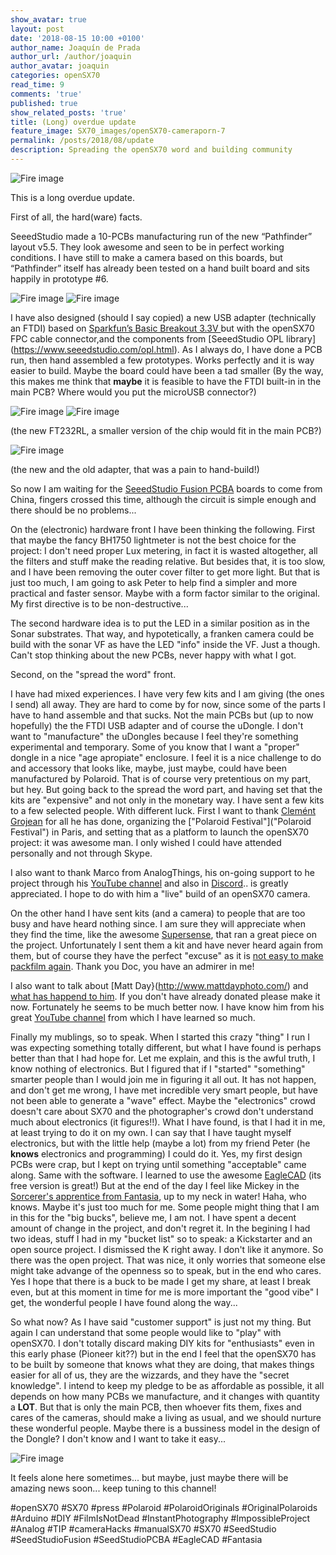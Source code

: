 ```yaml
---
show_avatar: true
layout: post
date: '2018-08-15 10:00 +0100'
author_name: Joaquín de Prada
author_url: /author/joaquin
author_avatar: joaquin
categories: openSX70
read_time: 9
comments: 'true'
published: true
show_related_posts: 'true'
title: (Long) overdue update
feature_image: SX70_images/openSX70-cameraporn-7
permalink: /posts/2018/08/update
description: Spreading the openSX70 word and building community
---
```

![Fire image]({{site.url}}/{{site.baseurl}}img/2018/08/openSX70-overdue-01.JPG)

This is a long overdue update.

First of all, the hard(ware) facts.

SeeedStudio made a 10-PCBs manufacturing run of the new “Pathfinder” layout v5.5. They look awesome and seen to be in perfect working conditions. I have still to make a camera based on this boards, but “Pathfinder” itself has already been tested on a hand built board and sits happily in prototype #6. 

![Fire image]({{site.url}}/{{site.baseurl}}img/2018/08/openSX70-overdue-02.JPG)
![Fire image]({{site.url}}/{{site.baseurl}}img/2018/08/openSX70-overdue-03.JPG)

I have also designed (should I say copied) a new USB adapter (technically an  FTDI) based on [Sparkfun’s Basic Breakout 3.3V ](https://www.sparkfun.com/products/9873) but with the openSX70 FPC cable connector,and the components from [SeeedStudio OPL library] (https://www.seeedstudio.com/opl.html). As I always do, I have done a PCB run, then hand assembled a few prototypes. Works perfectly and it is way easier to build. Maybe the board could have been a tad smaller (By the way, this makes me think that **maybe** it is feasible to have the FTDI built-in in the main PCB? Where would you put the microUSB connector?)

![Fire image]({{site.url}}/{{site.baseurl}}img/2018/08/openSX70-overdue-04.jpg)
![Fire image]({{site.url}}/{{site.baseurl}}img/2018/08/openSX70-overdue-05.jpg)

(the new FT232RL, a smaller version of the chip would fit in the main PCB?)

![Fire image]({{site.url}}/{{site.baseurl}}img/2018/08/openSX70-overdue-06.JPG)

(the new and the old adapter, that was a pain to hand-build!)


So now I am waiting for the [SeeedStudio Fusion PCBA](https://www.seeedstudio.io/fusion_pcb.html?gclid=CjwKCAjw-8nbBRBnEiwAqWt1zb2orzd40EwAcPHtnMeq8YB7A6jVtEwk_yOW9iN8oRn-xeKNQSU8ORoCMJ8QAvD_BwE) boards to come from China, fingers crossed this time, although the circuit is simple enough and there should be no problems...

On the (electronic) hardware front I have been thinking the following. First that maybe the fancy BH1750 lightmeter is not the best choice for the project: I don't need proper Lux metering, in fact it is wasted altogether, all the filters and stuff make the reading relative. But besides that, it is too slow, and I have been removing the outer cover  filter to get more light. But that is just too much, I am going to ask Peter to help find a simpler and more practical and faster sensor. Maybe with a form factor similar to the original. My first directive is to be non-destructive... 

The second hardware idea is to put the LED in a similar position as in the Sonar substrates. That way, and hypotetically, a franken camera could be build with the sonar VF as have the LED "info" inside the VF. Just a though. Can't stop thinking about the new PCBs, never happy with what I got.

Second, on the "spread the word" front.

I have had mixed experiences. I have very few kits and I am giving (the ones I send) all away. They are hard to come by for now, since some of the parts I have to hand assemble and that sucks. Not the main PCBs but (up to now hopefully) the the FTDI USB adapter and of course the uDongle. I don't want to "manufacture" the uDongles because I feel they're something experimental and temporary. Some of you know that I want a "proper" dongle in a nice "age apropiate" enclosure. I feel it is a nice challenge to do and accessory that looks like, maybe, just maybe, could have been manufactured by Polaroid. That is of course very pretentious on my part, but hey.
But going back to the spread the word part, and having set that the kits are "expensive" and not only in the monetary way. I have sent a few kits to a few selected people. With different luck.
First I want to thank [Clemént Grojean](https://www.instagram.com/clementgrosjean/) for all he has done, organizing the ["Polaroid Festival"]("Polaroid Festival") in Paris, and setting that as a platform to launch the openSX70 project: it was awesome man. I only wished I could have attended personally and not through Skype.

I also want to thank Marco from AnalogThings, his on-going support to he project through his [YouTube channel](https://www.youtube.com/channel/UC_1Wc6fdIxr3wctK2bDTLkw) and also in [Discord](https://discordapp.com/channels/446176201552298028/451810250971152384""openSX70").. is greatly appreciated. I hope to do with him a "live" build of an openSX70 camera.

On the other hand I have sent kits (and a camera) to people that are too busy and have heard nothing since. I am sure they will appreciate when they find the time, like the awesome [Supersense](https://the.supersense.com/), that ran a great piece on the project. Unfortunately I sent them a kit and have never heard again from them, but of course they have the perfect "excuse" as it is [not easy to make packfilm again](https://the.supersense.com/blogs/news/tagged/savepackfilm). Thank you Doc, you have an admirer in me!

I also want to talk about [Matt Day}(http://www.mattdayphoto.com/) and [what has happend to him](https://www.gofundme.com/help-matt-day-and-family). If you don't have already donated please make it now. Fortunately he seems to be much better now. I have know him from his great [YouTube channel](https://www.youtube.com/channel/UCopwCE5bVtffQif8IFkbUuw) from which I have learned so much.

Finally my mublings, so to speak. When I started this crazy "thing" I run I was expecting something totally different, but what I have found is perhaps better than that I had hope for. Let me explain, and this is the awful truth, I know nothing of electronics. But I figured that if I "started" "something" smarter people than I would join me in figuring it all out. It has not happen, and don't get me wrong, I have met incredible very smart people, but have not been able to generate a "wave" effect. Maybe the "electronics" crowd doesn't care about SX70 and the photographer's crowd don't understand much about electronics (it figures!!). What I have found, is that I had it in me, at least trying to do it on my own. I can say that I have taught myself electronics, but with the little help (maybe a lot) from my friend Peter (he **knows** electronics and programming) I could do it. Yes, my first design PCBs were crap, but I kept on trying until something "acceptable" came along. Same with the software. I learned to use the awesome [EagleCAD](https://www.autodesk.com/products/eagle/free-download) (its free version is great!)
But at the end of the day I feel like Mickey in the [Sorcerer's apprentice from Fantasia](https://www.youtube.com/watch?v=Rrm8usaH0sM), up to my neck in water! Haha, who knows. Maybe it's just too much for me.
Some people might thing that I am in this for the "big bucks", believe me, I am not. I have spent a decent amount of change in the project, and don't regret it. In the begining I had two ideas, stuff I had in my "bucket list" so to speak: a Kickstarter and an open source project. I dismissed the K right away. I don't like it anymore. So there was the open project.
That was nice, it only worries that someone else might take advange of the openness so to speak, but in the end who cares. Yes I hope that there is a buck to be made I get my share, at least I break even, but at this moment in time for me is more important the "good vibe" I get, the wonderful people I have found along the way...

So what now? As I have said "customer support" is just not my thing. But again I can understand that some people would like to "play" with openSX70. I don't totally discard making DIY kits for "enthusiasts" even in this early phase (Pioneer kit??) but in the end I feel that the openSX70 has to be built by someone that knows what they are doing, that makes things easier for all of us, they are the wizzards, and they have the "secret knowledge". I intend to keep my pledge to be as affordable as possible, it all depends on how many PCBs  we manufacture, and it changes with quantity a **LOT**. But that is only the main PCB, then whoever fits them, fixes and cares of the cameras, should make a living as usual, and we should nurture these wonderful people. Maybe there is a bussiness model in the design of the Dongle? I don't know and I want to take it easy...

![Fire image]({{site.url}}/{{site.baseurl}}img/2018/08/openSX70-overdue-07.jpg)


It feels alone here sometimes... but maybe, just maybe there will be amazing news soon... keep tuning to this channel!


#openSX70 #SX70 #press #Polaroid #PolaroidOriginals #OriginalPolaroids #Arduino #DIY #FilmIsNotDead #InstantPhotography #ImpossibleProject #Analog #TIP #cameraHacks #manualSX70 #SX70 #SeedStudio #SeedStudioFusion #SeedStudioPCBA #EagleCAD #Fantasia

